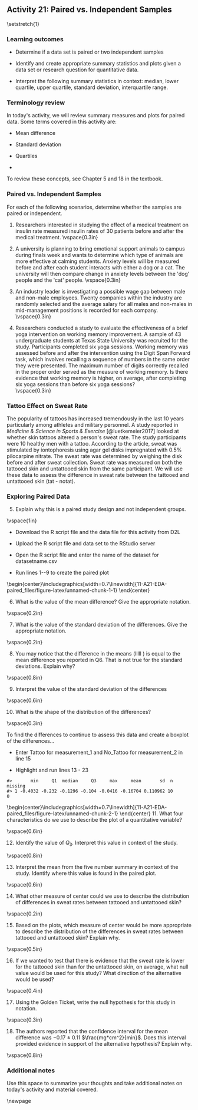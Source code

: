 ## Activity 21:  Paired vs. Independent Samples

\setstretch{1}

### Learning outcomes

* Determine if a data set is paired or two independent samples

* Identify and create appropriate summary statistics and plots
  given a data set or research question for quantitative data.

* Interpret the following summary statistics in context:
  median, lower quartile, upper quartile, 
  standard deviation, interquartile range.

### Terminology review

In today's activity, we will review summary measures and plots for paired data.  Some terms covered in this activity are:

* Mean difference

* Standard deviation

* Quartiles

* 

To review these concepts, see Chapter 5 and 18 in the textbook.

### Paired vs. Independent Samples

For each of the following scenarios, determine whether the samples are paired or independent.

1. Researchers interested in studying the effect of a medical treatment on insulin rate measured insulin rates of 30 patients before and after the medical treatment.
\vspace{0.3in}

2.  A university is planning to bring emotional support animals to campus during finals week and wants to determine which type of animals are more effective at calming students.  Anxiety levels will be measured before and after each student interacts with either a dog or a cat.  The university will then compare change in anxiety levels between the 'dog' people and the 'cat' people.
\vspace{0.3in}

3.  An industry leader is investigating a possible wage gap between male and non-male employees.  Twenty companies within the industry are randomly selected and the average salary for all males and non-males in mid-management positions is recorded for each company.
\vspace{0.3in}

4. Researchers conducted a study to evaluate the effectiveness of a brief yoga intervention on working memory improvement. A sample of 43 undergraduate students at Texas State University was recruited for the study. Participants completed six yoga sessions. Working memory was assessed before and after the intervention using the Digit Span Forward task, which involves recalling a sequence of numbers in the same order they were presented. The maximum number of digits correctly recalled in the proper order served as the measure of working memory. Is there evidence that working memory is higher, on average, after completing six yoga sessions than before six yoga sessions?  
\vspace{0.3in}


### Tattoo Effect on Sweat Rate 

The popularity of tattoos has increased tremendously in the last 10 years particularly among athletes and military personnel. A study reported in *Medicine & Science in Sports & Exercise* [@luetkemeier2017] looked at whether skin tattoos altered a person's sweat rate.  The study participants were 10 healthy men with a tattoo.  According to the article, sweat was stimulated by iontophoresis using agar gel disks impregnated with 0.5% pilocarpine nitrate.  The sweat rate was determined by weighing the disk before and after sweat collection. Sweat rate was measured on both the tattooed skin and untattooed skin from the same participant.  We will use these data to assess the difference in sweat rate between the tattooed and untattooed skin (tat - notat).


### Exploring Paired Data

5. Explain why this is a paired study design and not independent groups.

\vspace{1in}

* Download the R script file and the data file for this activity from D2L

* Upload the R script file and data set to the RStudio server

* Open the R script file and enter the name of the dataset for datasetname.csv

* Run lines 1--9 to create the paired plot


\begin{center}\includegraphics[width=0.7\linewidth]{11-A21-EDA-paired_files/figure-latex/unnamed-chunk-1-1} \end{center}

6. What is the value of the mean difference?  Give the appropriate notation.

\vspace{0.2in}

7. What is the value of the standard deviation of the differences.  Give the appropriate notation.

\vspace{0.2in}

8.  You may notice that the difference in the means (lllll ) is equal to the mean difference you reported in Q6.  That is not true for the standard deviations.  Explain why?

\vspace{0.8in}

9. Interpret the value of the standard deviation of the differences

\vspace{0.6in}

10.  What is the shape of the distribution of the differences?

\vspace{0.3in}

To find the differences to continue to assess this data and create a boxplot of the differences...

* Enter Tattoo for measurement_1 and No_Tattoo for measurement_2 in line 15

* Highlight and run lines 13 - 23


```
#>       min     Q1  median     Q3     max     mean       sd  n missing
#> 1 -0.4032 -0.232 -0.1296 -0.104 -0.0416 -0.16704 0.110962 10       0
```



\begin{center}\includegraphics[width=0.7\linewidth]{11-A21-EDA-paired_files/figure-latex/unnamed-chunk-2-1} \end{center}
11. What four characteristics do we use to describe the plot of a quantitative variable?

\vspace{0.6in}


12. Identify the value of $Q_3$.  Interpret this value in context of the study.

\vspace{0.8in}

13. Interpret the mean from the five number summary in context of the study. Identify where this value is found in the paired plot.

\vspace{0.6in}

14. What other measure of center could we use to describe the distribution of differences in sweat rates between tattooed and untattooed skin?  

\vspace{0.2in}

15. Based on the plots, which measure of center would be more appropriate to describe the distribution of the differences in sweat rates between tattooed and untattooed skin?  Explain why.

\vspace{0.5in}

16. If we wanted to test that there is evidence that the sweat rate is lower for the tattooed skin than for the untattooed skin, on average, what null value would be used for this study?  What direction of the alternative would be used?

\vspace{0.4in}

17. Using the Golden Ticket, write the null hypothesis for this study in notation.

\vspace{0.3in}

18. The authors reported that the confidence interval for the mean difference was −0.17 ± 0.11 $\frac{mg*cm^2}{min}$.  Does this interval provided evidence in support of the alternative hypothesis? Explain why.

\vspace{0.8in}

### Additional notes

Use this space to summarize your thoughts and take additional notes on today's activity and material covered.

\newpage
